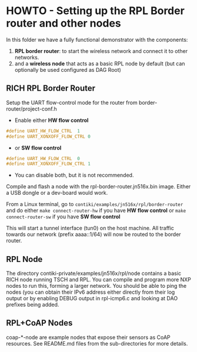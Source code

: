 # HOWTO - Setting up the RPL Border router and other nodes

In this folder we have a fully functional demonstrator with the components:

1. **RPL border router**: to start the wireless network and connect it to other networks.  
2. and a **wireless node** that acts as a basic RPL node by default (but can optionally be used configured as DAG Root)

## RICH RPL Border Router

Setup the UART flow-control mode for the router from border-router/project-conf.h

* Enable either **HW flow control**
```C
#define UART_HW_FLOW_CTRL  1
#define UART_XONXOFF_FLOW_CTRL 0
```
* or **SW flow control**
```C
#define UART_HW_FLOW_CTRL  0
#define UART_XONXOFF_FLOW_CTRL 1
```
* You can disable both, but it is not recommended.

Compile and flash a node with the rpl-border-router.jn516x.bin image. Either a USB dongle or a dev-board would work.

From a Linux terminal, go to `contiki/examples/jn516x/rpl/border-router` and do either
`make connect-router-hw` if you have **HW flow control**
or `make connect-router-sw` if you have **SW flow control**

This will start a tunnel interface (tun0) on the host machine.
All traffic towards our network (prefix aaaa::1/64) will now be routed to the border router.

## RPL Node

The directory contiki-private/examples/jn516x/rpl/node contains a basic RICH node running TSCH and RPL.
You can compile and program more NXP nodes to run this, forming a larger network.
You should be able to ping the nodes (you can obtain their IPv6 address either directly from their log output
or by enabling DEBUG output in rpl-icmp6.c and looking at DAO prefixes being added.

## RPL+CoAP Nodes

coap-*-node are example nodes that expose their sensors as CoAP resources. See README.md files from the sub-directories
for more details.
